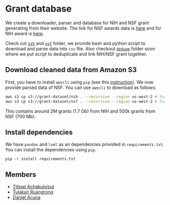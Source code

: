 # Grant database

We create a downloader, parser and database for NIH and NSF grant generating
from their website. The link for NSF awards data is [here](https://www.nsf.gov/awardsearch/download.jsp) and
for NIH award is [here](http://exporter.nih.gov/ExPORTER_Catalog.aspx).

Check out [`nih`](/nih) and [`nsf`](/nsf) folder, we provide bash and
python script to download and parse data into `csv` file. Also checkout
[`dedupe`](/dedupe) folder soon where we put script to deduplicate and link
NIH/NSF grant together.


## Download cleaned data from Amazon S3

First, you have to install `awscli` using `pip` (see this [instruction](http://docs.aws.amazon.com/cli/latest/userguide/installing.html)).
We now provide parsed data of NSF. You can use `awscli` to download as follows:

```bash
aws s3 cp s3://grant-dataset/nih . --recursive --region us-west-2 # for nih grant dataset
aws s3 cp s3://grant-dataset/nsf . --recursive --region us-west-2 # for nsf grant dataset
```

This contains around 2M grants (1.7 Gb) from NIH and 500k grants from NSF (700 Mb).


## Install dependencies

We have `pandas` and `lxml` as an dependencies provided in `requirements.txt`.
You can install the dependencies using `pip`.

```
pip -r install requirements.txt
```


## Members

- [Titipat Achakulvisut](http://titipata.github.io/)
- [Tulakan Ruangrong](http://bluenex.github.io/)
- [Daniel Acuna](http://www.scienceofscience.org/)
